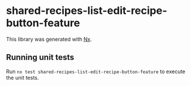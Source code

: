 # shared-recipes-list-edit-recipe-button-feature

This library was generated with [Nx](https://nx.dev).

## Running unit tests

Run `nx test shared-recipes-list-edit-recipe-button-feature` to execute the unit tests.

